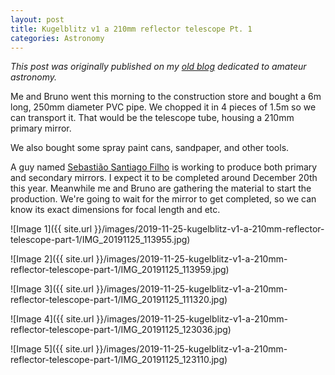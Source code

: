 ```yaml
---
layout: post
title: Kugelblitz v1 a 210mm reflector telescope Pt. 1
categories: Astronomy
---
```


*This post was originally published on my [old blog](https://boredprogrammer.postach.io/post/kugelblitz-v1-a-210mm-reflector-telescope-part-1) dedicated to amateur astronomy.*

Me and Bruno went this morning to the construction store and bought a 6m long, 250mm diameter PVC pipe. We chopped it in 4 pieces of 1.5m so we can transport it. That would be the telescope tube, housing a 210mm primary mirror.

We also bought some spray paint cans, sandpaper, and other tools.

A guy named [Sebastião Santiago Filho](https://www.telescopiosastronomicos.com.br/kits.html) is working to produce both primary and secondary mirrors. I expect it to be completed around December 20th this year. Meanwhile me and Bruno are gathering the material to start the production. We're going to wait for the mirror to get completed, so we can know its exact dimensions for focal length and etc.

![Image 1]({{ site.url }}/images/2019-11-25-kugelblitz-v1-a-210mm-reflector-telescope-part-1/IMG_20191125_113955.jpg)

![Image 2]({{ site.url }}/images/2019-11-25-kugelblitz-v1-a-210mm-reflector-telescope-part-1/IMG_20191125_113959.jpg)

![Image 3]({{ site.url }}/images/2019-11-25-kugelblitz-v1-a-210mm-reflector-telescope-part-1/IMG_20191125_111320.jpg)

![Image 4]({{ site.url }}/images/2019-11-25-kugelblitz-v1-a-210mm-reflector-telescope-part-1/IMG_20191125_123036.jpg)

![Image 5]({{ site.url }}/images/2019-11-25-kugelblitz-v1-a-210mm-reflector-telescope-part-1/IMG_20191125_123110.jpg)

